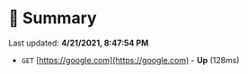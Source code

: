 # 📖 Summary
Last updated: **4/21/2021, 8:47:54 PM**

- `GET` [https://google.com](https://google.com) - **Up** (128ms)
